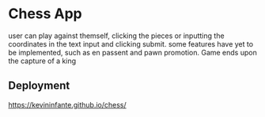 # Chess App
  user can play against themself, clicking the pieces or inputting the coordinates in the text input and clicking submit. some features have yet to be implemented, such as en passent and pawn promotion. Game ends upon the capture of a king

  ## Deployment
  https://kevininfante.github.io/chess/
  

